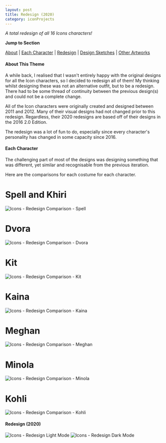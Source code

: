 ```yaml
---
layout: post
title: Redesign (2020)
category: iconProjects
---
```

_A total redesign of all 16 Icons characters!_  


**Jump to Section**

[About](#about-this-theme)	|	[Each Character](#each-character)	|	[Redesign](#redesign-2020)	|	[Design Sketches](#original-design-sketches)	|	[Other Artworks](#other-bombshells-artworks)

#### **About This Theme**
A while back, I realised that I wasn't entirely happy with the original designs for all the Icon characters, so I decided to redesign all of them! My thinking whilst designing these was not an alternative outfit, but to be a redesign. There had to be some thread of continuity between the previous design(s) and could not be a complete change. 

All of the Icon characters were originally created and designed between 2011 and 2012. Many of their visual designs had not changed prior to this redesign. Regardless, their 2020 redesigns are based off of their designs in the 2016 2.0 Edition.

The redesign was a lot of fun to do, especially since every character's personality has changed in some capacity since 2016.

#### **Each Character**
The challenging part of most of the designs was designing something that was different, yet similar and recognisable from the previous iteration. 

Here are the comparisons for each costume for each character.

# Spell and Khiri
![Icons - Redesign Comparison - Spell](/assets/artwork/IconProjects/Redesign/Redesign_Comparisons_Spell_Khiri.jpg)

# Dvora
![Icons - Redesign Comparison - Dvora](/assets/artwork/IconProjects/Redesign/Redesign_Comparison_Dvora.jpg)

# Kit
![Icons - Redesign Comparison - Kit](/assets/artwork/IconProjects/Redesign/Redesign_Comparison_Kit.jpg)

# Kaina
![Icons - Redesign Comparison - Kaina](/assets/artwork/IconProjects/Redesign/Redesign_Comparison_Kaina.jpg)

# Meghan
![Icons - Redesign Comparison - Meghan](/assets/artwork/IconProjects/Redesign/Redesign_Comparison_Meghan.jpg)

# Minola
![Icons - Redesign Comparison - Minola](/assets/artwork/IconProjects/Redesign/Redesign_Comparison_Minola.jpg)

# Kohli
![Icons - Redesign Comparison - Kohli](/assets/artwork/IconProjects/Redesign/Redesign_Comparison_Kohli.jpg)

#### **Redesign (2020)**
![Icons - Redesign Light Mode](/assets/artwork/IconProjects/Redesign/Redesign_LightMode.jpg) 
![Icons - Redesign Dark Mode](/assets/artwork/IconProjects/Redesign/Redesign_DarkMode.jpg)